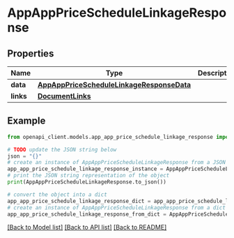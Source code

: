 # AppAppPriceScheduleLinkageResponse


## Properties

Name | Type | Description | Notes
------------ | ------------- | ------------- | -------------
**data** | [**AppAppPriceScheduleLinkageResponseData**](AppAppPriceScheduleLinkageResponseData.md) |  | 
**links** | [**DocumentLinks**](DocumentLinks.md) |  | 

## Example

```python
from openapi_client.models.app_app_price_schedule_linkage_response import AppAppPriceScheduleLinkageResponse

# TODO update the JSON string below
json = "{}"
# create an instance of AppAppPriceScheduleLinkageResponse from a JSON string
app_app_price_schedule_linkage_response_instance = AppAppPriceScheduleLinkageResponse.from_json(json)
# print the JSON string representation of the object
print(AppAppPriceScheduleLinkageResponse.to_json())

# convert the object into a dict
app_app_price_schedule_linkage_response_dict = app_app_price_schedule_linkage_response_instance.to_dict()
# create an instance of AppAppPriceScheduleLinkageResponse from a dict
app_app_price_schedule_linkage_response_from_dict = AppAppPriceScheduleLinkageResponse.from_dict(app_app_price_schedule_linkage_response_dict)
```
[[Back to Model list]](../README.md#documentation-for-models) [[Back to API list]](../README.md#documentation-for-api-endpoints) [[Back to README]](../README.md)


